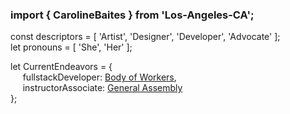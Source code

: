 ### import { CarolineBaites } from 'Los-Angeles-CA';

const descriptors = [ 'Artist', 'Designer', 'Developer', 'Advocate' ];</br>
let pronouns = [ 'She', 'Her' ];

let CurrentEndeavors = {</br>
&nbsp;&nbsp;&nbsp;&nbsp; fullstackDeveloper: <a href="http://bodyofworkers.com/" target="_blank">Body of Workers</a>,</br>
&nbsp;&nbsp;&nbsp;&nbsp; instructorAssociate: <a href="http://generalassemb.ly/" target="_blank">General Assembly</a></br>
};

<!--
**H-b8/H-b8** is a ✨ _special_ ✨ repository because its `README.md` (this file) appears on your GitHub profile.

Here are some ideas to get you started:

- 🔭 I’m currently working on ...
- 🌱 I’m currently learning ...
- 👯 I’m looking to collaborate on ...
- 🤔 I’m looking for help with ...
- 💬 Ask me about ...
- 📫 How to reach me: ...
- 😄 Pronouns: ...
- ⚡ Fun fact: ...
-->
